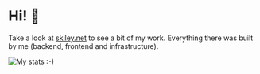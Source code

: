 # Hi! 👋

Take a look at [skiley.net](https://skiley.net) to see a bit of my work. Everything there was built by me (backend, frontend and infrastructure).

![My stats :-)](https://github-readme-stats.vercel.app/api?username=JoaaoVerona&show_icons=true&theme=transparent&count_private=true)
